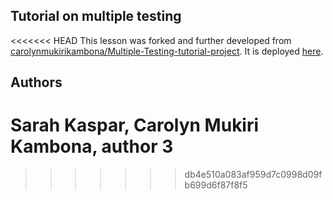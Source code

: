 ## Tutorial on multiple testing
<<<<<<< HEAD
This lesson was forked and further developed from [carolynmukirikambona/Multiple-Testing-tutorial-project](https://github.com/sarahkaspar/Multiple-Testing-tutorial-project).
It is deployed [here](https://sarahkaspar.github.io/Multiple-Testing-tutorial-project/index.html).

## Authors
Sarah Kaspar, Carolyn Mukiri Kambona, author 3
=======

   
>>>>>>> db4e510a083af959d7c0998d09fb699d6f87f8f5
